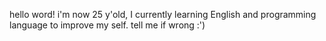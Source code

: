 hello word! i'm now 25 y'old, I currently learning English and programming language to improve my self. tell me if wrong :')
